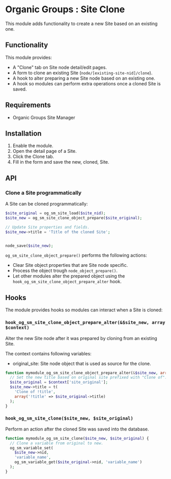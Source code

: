 # Organic Groups : Site Clone
This module adds functionality to create a new Site based on an existing one.



## Functionality
This module provides:
* A "Clone" tab on Site node detail/edit pages.
* A form to clone an existing Site (`node/[existing-site-nid]/clone`).
* A hook to alter preparing a new Site node based on an existing one.
* A hook so modules can perform extra operations once a cloned Site is saved.



## Requirements
* Organic Groups Site Manager



## Installation
1. Enable the module.
2. Open the detail page of a Site.
3. Click the Clone tab.
4. Fill in the form and save the new, cloned, Site.



## API
### Clone a Site programmatically
A Site can be cloned programmatically:

```php
$site_original = og_sm_site_load($site_nid);
$site_new = og_sm_site_clone_object_prepare($site_original);

// Update Site properties and fields.
$site_new->title = 'Title of the cloned Site';


node_save($site_new);
```

`og_sm_site_clone_object_prepare()` performs the following actions:
 
* Clear Site object properties that are Site node specific.
* Process the object trough `node_object_prepare()`.
* Let other modules alter the prepared object using the 
  `hook_og_sm_site_clone_object_prepare_alter` hook.



## Hooks
The module provides hooks so modules can interact when a Site is cloned:

### `hook_og_sm_site_clone_object_prepare_alter(&$site_new, array $context)`
Alter the new Site node after it was prepared by cloning from an existing Site.

The context contains following variables:
* original_site: Site node object that is used as source for the clone.

```php
function mymodule_og_sm_site_clone_object_prepare_alter(&$site_new, array $context) {
  // Set the new title based on original site prefixed with "Clone of".
  $site_original = $context['site_original'];
  $site_new->title = t(
    'Clone of !title',
    array('!title' => $site_original->title)
  );
}
```


### `hook_og_sm_site_clone($site_new, $site_original)`
Perform an action after the cloned Site was saved into the database.
 
```php
function mymodule_og_sm_site_clone($site_new, $site_original) {
  // Clone a variable from original to new.
  og_sm_variable_set(
    $site_new->nid,
    'variable_name',
    og_sm_variable_get($site_original->nid, 'variable_name')
  );
}
```
